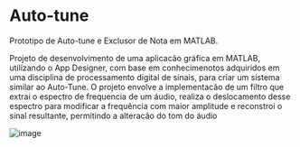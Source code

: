 # Auto-tune
Prototipo de Auto-tune e Exclusor de Nota em MATLAB.

Projeto de desenvolvimento de uma aplicacão gráfica em MATLAB,
utilizando o App Designer, com base em conhecimenotos adquiridos em uma disciplina de processamento digital de sinais, 
para criar um sistema similar ao Auto-Tune. O projeto envolve a implementacão de um filtro que extrai o espectro de frequencia de um áudio,
realiza o deslocamento desse espectro para modificar a frequência com maior amplitude e reconstroi o sinal resultante, permitindo a alteracão do tom do áudio

![image](https://github.com/Aninha33/Auto-tune/assets/36998500/b5d8f3b0-9919-4228-8f6b-f209dfd35285)

